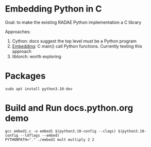 # Embedding Python in C

Goal: to make the existing RADAE Python implementation a C library

Approaches:

1. Cython: docs suggest the top level must be a Python program
2. [Embedding](https://docs.python.org/3/extending/embedding.html): C main() call Python functions. Currently testing this approach 
3. libtorch: worth exploring

# Packages

`sudo apt install python3.10-dev`

# Build and Run docs.python.org demo

```
gcc embed1.c -o embed1 $(python3.10-config --clags) $(python3.10-config --ldflags --embed)
PYTHONPATH="." ./embed1 mult multiply 2 2
```

